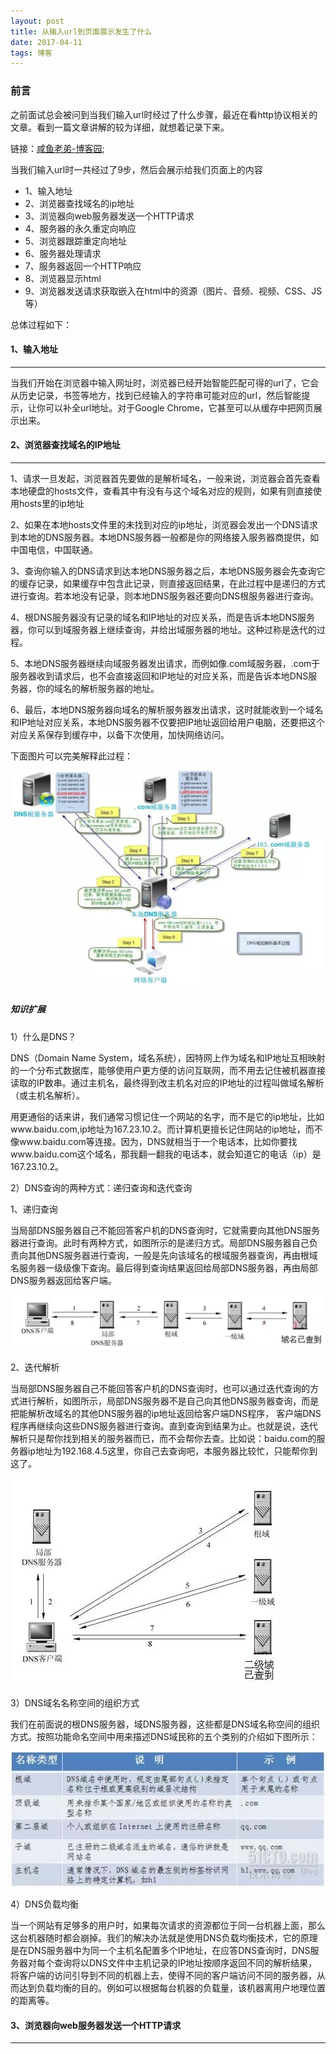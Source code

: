 ```yaml
---
layout: post
title: 从输入url到页面展示发生了什么
date: 2017-04-11 
tags: 博客   
---
```


### 前言
之前面试总会被问到当我们输入url时经过了什么步骤，最近在看http协议相关的文章。看到一篇文章讲解的较为详细，就想着记录下来。

链接：[咸鱼老弟-博客园](www.cnblogs.com/xianyulaodi/p/6547807.html);


当我们输入url时一共经过了9步，然后会展示给我们页面上的内容
 - 1、输入地址
 - 2、浏览器查找域名的ip地址
 - 3、浏览器向web服务器发送一个HTTP请求
 - 4、服务器的永久重定向响应
 - 5、浏览器跟踪重定向地址
 - 6、服务器处理请求
 - 7、服务器返回一个HTTP响应
 - 8、浏览器显示html
 - 9、浏览器发送请求获取嵌入在html中的资源（图片、音频、视频、CSS、JS等）
 
总体过程如下：

#### 1、输入地址

<hr>

当我们开始在浏览器中输入网址时，浏览器已经开始智能匹配可得的url了，它会从历史记录，书签等地方，找到已经输入的字符串可能对应的url，然后智能提示，让你可以补全url地址。对于Google Chrome，它甚至可以从缓存中把网页展示出来。

#### 2、浏览器查找域名的IP地址

<hr>

1、请求一旦发起，浏览器首先要做的是解析域名，一般来说，浏览器会首先查看本地硬盘的hosts文件，查看其中有没有与这个域名对应的规则，如果有则直接使用hosts里的ip地址

2、如果在本地hosts文件里的未找到对应的ip地址，浏览器会发出一个DNS请求到本地的DNS服务器。本地DNS服务器一般都是你的网络接入服务器商提供，如中国电信，中国联通。

3、查询你输入的DNS请求到达本地DNS服务器之后，本地DNS服务器会先查询它的缓存记录，如果缓存中包含此记录，则直接返回结果，在此过程中是递归的方式进行查询。若本地没有记录，则本地DNS服务器还要向DNS根服务器进行查询。

4、根DNS服务器没有记录的域名和IP地址的对应关系，而是告诉本地DNS服务器，你可以到域服务器上继续查询，并给出域服务器的地址。这种过称是迭代的过程。

5、本地DNS服务器继续向域服务器发出请求，而例如像.com域服务器，.com于服务器收到请求后，也不会直接返回和IP地址的对应关系，而是告诉本地DNS服务器，你的域名的解析服务器的地址。

6、最后，本地DNS服务器向域名的解析服务器发出请求，这时就能收到一个域名和IP地址对应关系，本地DNS服务器不仅要把IP地址返回给用户电脑，还要把这个对应关系保存到缓存中，以备下次使用，加快网络访问。

下面图片可以完美解释此过程：

![](/images/posts/170411/dns解析过程.png)

##### 知识扩展

1）什么是DNS？

DNS（Domain Name System，域名系统），因特网上作为域名和IP地址互相映射的一个分布式数据库，能够使用户更方便的访问互联网，而不用去记住被机器直接读取的IP数串。通过主机名，最终得到改主机名对应的IP地址的过程叫做域名解析（或主机名解析）。

用更通俗的话来讲，我们通常习惯记住一个网站的名字，而不是它的ip地址，比如www.baidu.com,ip地址为167.23.10.2。而计算机更擅长记住网站的ip地址，而不像www.baidu.com等连接。因为，DNS就相当于一个电话本，比如你要找www.baidu.com这个域名，那我翻一翻我的电话本，就会知道它的电话（ip）是167.23.10.2。

2）DNS查询的两种方式：递归查询和迭代查询

1、递归查询

当局部DNS服务器自己不能回答客户机的DNS查询时，它就需要向其他DNS服务器进行查询。此时有两种方式，如图所示的是递归方式。局部DNS服务器自己负责向其他DNS服务器进行查询，一般是先向该域名的根域服务器查询，再由根域名服务器一级级像下查询。最后得到查询结果返回给局部DNS服务器，再由局部DNS服务器返回给客户端。

![](/images/posts/170411/递归解析.png)

2、迭代解析

当局部DNS服务器自己不能回答客户机的DNS查询时，也可以通过迭代查询的方式进行解析，如图所示，局部DNS服务器不是自己向其他DNS服务器查询，而是把能解析改域名的其他DNS服务器的ip地址返回给客户端DNS程序，
客户端DNS程序再继续向这些DNS服务器进行查询。直到查询到结果为止。也就是说，迭代解析只是帮你找到相关的服务器而已，而不会帮你去查。比如说：baidu.com的服务器ip地址为192.168.4.5这里，你自己去查询吧，本服务器比较忙，只能帮你到这了。

![](/images/posts/170411/迭代解析.png)

3）DNS域名名称空间的组织方式

我们在前面说的根DNS服务器，域DNS服务器，这些都是DNS域名称空间的组织方式。按照功能命名空间中用来描述DNS域民称的五个类别的介绍如下图所示：

![](/images/posts/170411/域名讲解.png)

4）DNS负载均衡

当一个网站有足够多的用户时，如果每次请求的资源都位于同一台机器上面，那么这台机器随时都会崩掉。我们的解决办法就是使用DNS负载均衡技术，它的原理是在DNS服务器中为同一个主机名配置多个IP地址，在应答DNS查询时，DNS服务器对每个查询将以DNS文件中主机记录的IP地址按顺序返回不同的解析结果，将客户端的访问引导到不同的机器上去，使得不同的客户端访问不同的服务器，从而达到负载均衡的目的。例如可以根据每台机器的负载量，该机器离用户地理位置的距离等。

#### 3、浏览器向web服务器发送一个HTTP请求

<hr>









